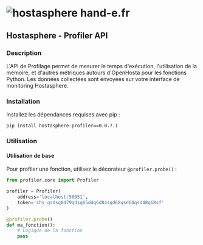# ![hostasphere](https://avatars.githubusercontent.com/u/164780978?s=30 "logo") hand-e.fr

## Hostasphere - Profiler API

### Description
L'API de Profilage permet de mesurer le temps d'exécution, l'utilisation de la 
mémoire, et d'autres métriques autours d'OpenHosta pour les fonctions Python. 
Les données collectées sont envoyées sur votre interface de monitoring Hostasphere.

### Installation
Installez les dépendances requises avec pip :
```schell
pip install hostasphere-profiler==0.0.7.1
```

### Utilisation
#### Utilisation de base
Pour profiler une fonction, utilisez le décorateur `@profiler.probe()` :

```python
from profiler.core import Profiler

profiler = Profiler(
    address='localhost:50051',
    token='shs_qsdsq8d79qdsq65d4q6d84sqd68qsd64qsd48q68sf'
)

@profiler.probe()
def ma_fonction():
    # Logique de la fonction
    pass
```
